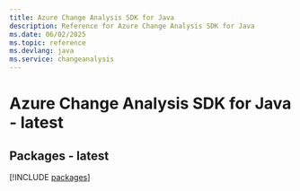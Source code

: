 ```yaml
---
title: Azure Change Analysis SDK for Java
description: Reference for Azure Change Analysis SDK for Java
ms.date: 06/02/2025
ms.topic: reference
ms.devlang: java
ms.service: changeanalysis
---
```

# Azure Change Analysis SDK for Java - latest
## Packages - latest
[!INCLUDE [packages](change-analysis-index.md)]